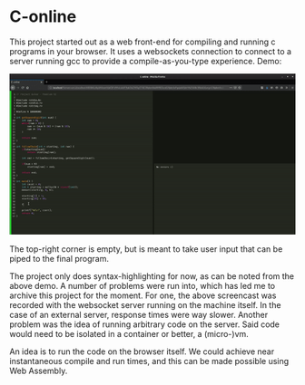 # C-online
This project started out as a web front-end for compiling and running c programs in your browser. It uses a websockets connection to connect to a server running gcc to provide a compile-as-you-type experience. Demo:

![demo](demo/c-online-demo.gif)

The top-right corner is empty, but is meant to take user input that can be piped to the final program.

The project only does syntax-highlighting for now, as can be noted from the above demo. A number of problems were run into, which has led me to archive this project for the moment. For one, the above screencast was recorded with the websocket server running on the machine itself. In the case of an external server, response times were way slower. Another problem was the idea of running arbitrary code on the server. Said code would need to be isolated in a container or better, a (micro-)vm.

An idea is to run the code on the browser itself. We could achieve near instantaneous compile and run times, and this can be made possible using Web Assembly.